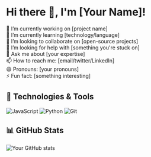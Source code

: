 # Hi there 👋, I'm [Your Name]!

🔭 I’m currently working on [project name]  
🌱 I’m currently learning [technology/language]  
👯 I’m looking to collaborate on [open-source projects]  
🤔 I’m looking for help with [something you're stuck on]  
💬 Ask me about [your expertise]  
📫 How to reach me: [email/twitter/LinkedIn]  
😄 Pronouns: [your pronouns]  
⚡ Fun fact: [something interesting]  

## 🔧 Technologies & Tools
![JavaScript](https://img.shields.io/badge/-JavaScript-black?style=flat&logo=javascript)
![Python](https://img.shields.io/badge/-Python-black?style=flat&logo=python)
![Git](https://img.shields.io/badge/-Git-black?style=flat&logo=git)

## 📊 GitHub Stats
![Your GitHub stats](https://github-readme-stats.vercel.app/api?username=YOUR_USERNAME&show_icons=true&theme=radical)
